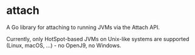 # attach

A Go library for attaching to running JVMs via the Attach API.

Currently, only HotSpot-based JVMs on Unix-like systems are supported (Linux, macOS, ...) - no OpenJ9, no Windows.
